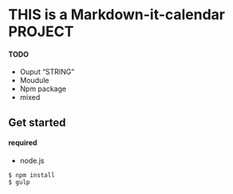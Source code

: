 # THIS is a Markdown-it-calendar PROJECT

#### TODO
- Ouput “STRING”
- Moudule
- Npm package
- mixed


## Get started

#### required
- node.js


```shell=
$ npm install
$ gulp
```

